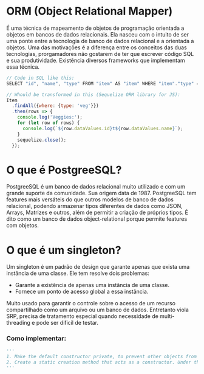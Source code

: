 # ORM (Object Relational Mapper)

É uma técnica de mapeamento de objetos de programação orientada a objetos em bancos de dados relacionais. Ela nasceu com o intuito de ser uma ponte entre a tecnologia de banco de dados relacional e a orientada a objetos. Uma das motivações é a diferença entre os conceitos das duas tecnologias, prorgamadores não gostarem de ter que escrever código SQL e sua produtividade. Existência diversos frameworks que implementam essa técnica.

```js
// Code in SQL like this:
SELECT "id", "name", "type" FROM "item" AS "item" WHERE "item"."type" = 'veg';

// Whould be transformed in this (Sequelize ORM library for JS):
Item
  .findAll({where: {type: 'veg'}})
  .then(rows => {
    console.log('Veggies:');
    for (let row of rows) {
      console.log(`${row.dataValues.id}t${row.dataValues.name}`);
    }
    sequelize.close();
  });
```

# O que é PostgreeSQL?

PostgreeSQL é um banco de dados relacional muito utilizado e com um grande suporte da comunidade. Sua origem data de 1987.
PostgreeSQL tem features mais versáteis do que outros modelos de banco de dados relacional, podendo armazenar tipos diferentes de dados como JSON, Arrays, Matrizes e outros, além de permitir a criação de próprios tipos. É dito como um banco de dados object-relational porque permite features com objetos.

# O que é um singleton?

Um singleton é um padrão de design que garante apenas que exista uma instância de uma classe. Ele tem resolve dois problemas:

- Garante a existência de apenas uma instância de uma classe.
- Fornece um ponto de acesso global a essa instância.

Muito usado para garantir o controle sobre o acesso de um recurso compartilhado como um arquivo ou um banco de dados. Entretanto viola SRP, precisa de tratamento especial quando necessidade de multi-threading e pode ser dificil de testar.

### Como implementar:

```python
'''
1. Make the default constructor private, to prevent other objects from using the new operator with the Singleton class.
2. Create a static creation method that acts as a constructor. Under the hood, this method calls the private constructor to create an object and saves it in a static field. All following calls to this method return the cached object.
'''

```
